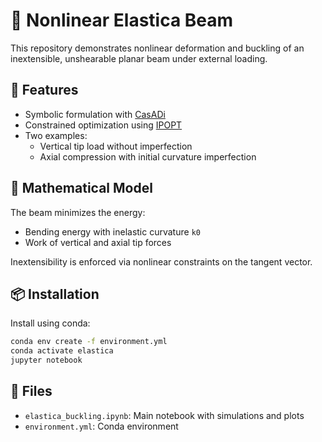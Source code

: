 # 🧰 Nonlinear Elastica Beam

This repository demonstrates nonlinear deformation and buckling of an inextensible, unshearable planar beam under external loading.

## 📘 Features

- Symbolic formulation with [CasADi](https://web.casadi.org/)
- Constrained optimization using [IPOPT](https://coin-or.github.io/Ipopt/)
- Two examples:
  - Vertical tip load without imperfection
  - Axial compression with initial curvature imperfection

## 🧠 Mathematical Model

The beam minimizes the energy:

- Bending energy with inelastic curvature `k0`
- Work of vertical and axial tip forces

Inextensibility is enforced via nonlinear constraints on the tangent vector.

## 📦 Installation

Install using conda:

```bash
conda env create -f environment.yml
conda activate elastica
jupyter notebook
```

## 📁 Files

- `elastica_buckling.ipynb`: Main notebook with simulations and plots
- `environment.yml`: Conda environment
